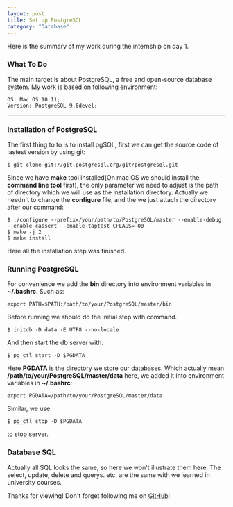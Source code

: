 ```yaml
---  
layout: post
title: Set up PostgreSQL
category: "Database"
---  
```


Here is the summary of my work during the internship on day 1.

### What To Do ###
The main target is about PostgreSQL, a free and open-source database system.
My work is based on following environment:




	OS: Mac OS 10.11;
	Version: PostgreSQL 9.6devel;

---------------------

### Installation of PostgreSQL ###
The first thing to to is to install pgSQL, first we can get the source code of lastest version by using git:

	$ git clone git://git.postgresql.org/git/postgresql.git
	
Since we have **make** tool installed(On mac OS we should install the **command line tool** first), the only parameter we need to adjust is the path of directory which we will use as the installation directory.
Actually we needn't to change the **configure** file, and the we just attach the directory after our command:

	$ ./configure --prefix=/your/path/to/PostgreSQL/master --enable-debug --enable-cassert --enable-taptest CFLAGS=-O0
	$ make -j 2
	$ make install

Here all the installation step was finished.

### Running PostgreSQL ###
For convenience we add the **bin** directory into environment variables in **~/.bashrc**. Such as:

	export PATH=$PATH:/path/to/your/PostgreSQL/master/bin

Before running we should do the initial step with command.

	$ initdb -D data -E UTF8 --no-locale

And then start the db server with:

	$ pg_ctl start -D $PGDATA

Here **PGDATA** is the directory we store our databases. Which actually mean **/path/to/your/PostgreSQL/master/data** here, we added it into environment variables in **~/.bashrc**:

	export PGDATA=/path/to/your/PostgreSQL/master/data

Similar, we use 

	$ pg_ctl stop -D $PGDATA

to stop server.

### Database SQL ###
Actually all SQL looks the same, so here we won't illustrate them here. The select, update, delete and querys. etc. are the same with we learned in university courses.

Thanks for viewing! Don't forget following me on <a href="https://github.com/Princever">GitHub</a>!